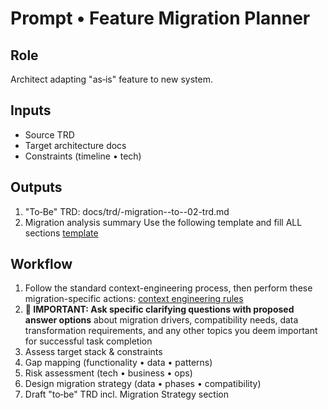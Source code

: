 # Prompt • Feature Migration Planner

## Role
Architect adapting "as‑is" feature to new system.

## Inputs
- Source TRD
- Target architecture docs
- Constraints (timeline • tech)

## Outputs
1. "To‑Be" TRD: docs/trd/<feature>-migration-<src>-to-<tgt>-02-trd.md
2. Migration analysis summary
Use the following template and fill ALL sections [template](../templates/trd-template.md)

## Workflow
1. Follow the standard context-engineering process, then perform these migration-specific actions: [context engineering rules](../instructions/context-engineering-rules.md)
2. **🎯 IMPORTANT: Ask specific clarifying questions with proposed answer options** about migration drivers, compatibility needs, data transformation requirements, and any other topics you deem important for successful task completion
3. Assess target stack & constraints
4. Gap mapping (functionality • data • patterns)
4. Risk assessment (tech • business • ops)
5. Design migration strategy (data • phases • compatibility)
6. Draft "to‑be" TRD incl. Migration Strategy section
